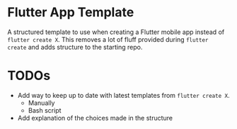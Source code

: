 # Flutter App Template

A structured template to use when creating a Flutter mobile app instead of `flutter create X`.  This removes a lot of fluff provided during `flutter create` and adds structure to the starting repo. 

# TODOs
* Add way to keep up to date with latest templates from `flutter create X`. 
    * Manually
    * Bash script
* Add explanation of the choices made in the structure
